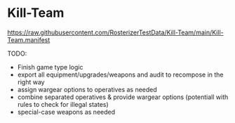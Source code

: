 # Kill-Team

https://raw.githubusercontent.com/RosterizerTestData/Kill-Team/main/Kill-Team.manifest

TODO:

* Finish game type logic
* export all equipment/upgrades/weapons and audit to recompose in the right way
* assign wargear options to operatives as needed
* combine separated operatives & provide wargear options (potentiall with rules to check for illegal states)
* special-case weapons as needed 